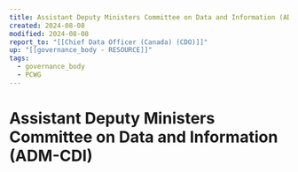 ```yaml
---
title: Assistant Deputy Ministers Committee on Data and Information (ADM-CDI)
created: 2024-08-08
modified: 2024-08-08
report_to: "[[Chief Data Officer (Canada) (CDO)]]"
up: "[[governance_body - RESOURCE]]"
tags:
  - governance_body
  - PCWG
---
```

# Assistant Deputy Ministers Committee on Data and Information (ADM-CDI)
